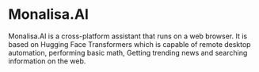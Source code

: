 # Monalisa.AI
Monalisa.AI is a cross-platform assistant that runs on a web browser. It is based on Hugging Face Transformers which is capable of remote desktop automation, performing basic math,  Getting trending news and searching information on the web.

